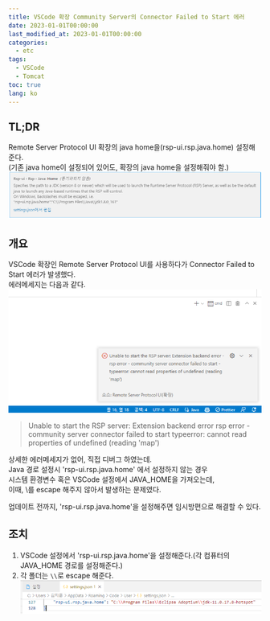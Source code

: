 ```yaml
---
title: VSCode 확장 Community Server의 Connector Failed to Start 에러
date: 2023-01-01T00:00:00
last_modified_at: 2023-01-01T00:00:00
categories:
  - etc
tags:
  - VSCode
  - Tomcat
toc: true  
lang: ko
---
```


## TL;DR
Remote Server Protocol UI 확장의 java home을(rsp-ui.rsp.java.home) 설정해준다.  
(기존 java home이 설정되어 있어도, 확장의 java home을 설정해줘야 함.)  
![Setting](../../img/230101_rsp_error_1.png)


## 개요
VSCode 확장인 Remote Server Protocol UI를 사용하다가 Connector Failed to Start 에러가 발생했다.  
에러메세지는 다음과 같다.  
![Error](../../img/230101_rsp_error_2.png)  

> Unable to start the RSP server: Extension backend error 
> rsp error - community server connector failed to start
> typeerror: cannot read properties of undefined (reading 'map')  

상세한 에러메세지가 없어, 직접 디버그 하였는데.  
Java 경로 설정시 'rsp-ui.rsp.java.home' 에서 설정하지 않는 경우  
시스템 환경변수 혹은 VSCode 설정에서 JAVA_HOME을 가져오는데,  
이때, \를 escape 해주지 않아서 발생하는 문제였다.

업데이트 전까지, 'rsp-ui.rsp.java.home'을 설정해주면 임시방편으로 해결할 수 있다.  

## 조치
1. VSCode 설정에서 'rsp-ui.rsp.java.home'을 설정해준다.(각 컴퓨터의 JAVA_HOME 경로를 설정해준다.)
2. 각 폴더는 `\\`로 escape 해준다.  
![Setting](../../img/230101_rsp_error_3.png)